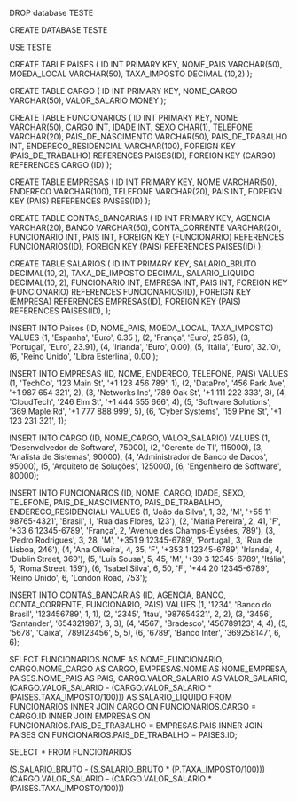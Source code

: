 


 DROP database TESTE

 CREATE DATABASE TESTE

  USE TESTE

CREATE TABLE PAISES (
ID INT PRIMARY KEY,
NOME_PAIS VARCHAR(50),
MOEDA_LOCAL VARCHAR(50),
TAXA_IMPOSTO DECIMAL (10,2)
);

CREATE TABLE CARGO (
ID INT PRIMARY KEY,
NOME_CARGO VARCHAR(50),
VALOR_SALARIO MONEY
);

CREATE TABLE FUNCIONARIOS (
ID INT PRIMARY KEY,
NOME VARCHAR(50),
CARGO INT,
IDADE INT,
SEXO CHAR(1),
TELEFONE VARCHAR(20),
PAIS_DE_NASCIMENTO VARCHAR(50),
PAIS_DE_TRABALHO INT,
ENDERECO_RESIDENCIAL VARCHAR(100),
FOREIGN KEY (PAIS_DE_TRABALHO) REFERENCES PAISES(ID),
FOREIGN KEY (CARGO) REFERENCES CARGO (ID)
);

CREATE TABLE EMPRESAS (
ID INT PRIMARY KEY,
NOME VARCHAR(50),
ENDERECO VARCHAR(100),
TELEFONE VARCHAR(20),
PAIS INT,
FOREIGN KEY (PAIS) REFERENCES PAISES(ID)
);

CREATE TABLE CONTAS_BANCARIAS (
ID INT PRIMARY KEY,
AGENCIA VARCHAR(20),
BANCO VARCHAR(50),
CONTA_CORRENTE VARCHAR(20),
FUNCIONARIO INT,
PAIS INT,
FOREIGN KEY (FUNCIONARIO) REFERENCES FUNCIONARIOS(ID),
FOREIGN KEY (PAIS) REFERENCES PAISES(ID)
);

CREATE TABLE SALARIOS (
ID INT PRIMARY KEY,
SALARIO_BRUTO DECIMAL(10, 2),
TAXA_DE_IMPOSTO DECIMAL,
SALARIO_LIQUIDO DECIMAL(10, 2),
FUNCIONARIO INT,
EMPRESA INT,
PAIS INT,
FOREIGN KEY (FUNCIONARIO) REFERENCES FUNCIONARIOS(ID),
FOREIGN KEY (EMPRESA) REFERENCES EMPRESAS(ID),
FOREIGN KEY (PAIS) REFERENCES PAISES(ID),
);


INSERT INTO Paises (ID, NOME_PAIS, MOEDA_LOCAL, TAXA_IMPOSTO)
VALUES (1, 'Espanha', 'Euro', 6.35 ),
(2, 'França', 'Euro', 25.85),
(3, 'Portugal', 'Euro', 23.91),
(4, 'Irlanda', 'Euro', 0.00),
(5, 'Itália', 'Euro', 32.10),
(6, 'Reino Unido', 'Libra Esterlina', 0.00 );

INSERT INTO EMPRESAS (ID, NOME, ENDERECO, TELEFONE, PAIS)
VALUES
(1, 'TechCo', '123 Main St', '+1 123 456 789', 1),
(2, 'DataPro', '456 Park Ave', '+1 987 654 321', 2),
(3, 'Networks Inc', '789 Oak St', '+1 111 222 333', 3),
(4, 'CloudTech', '246 Elm St', '+1 444 555 666', 4),
(5, 'Software Solutions', '369 Maple Rd', '+1 777 888 999', 5),
(6, 'Cyber Systems', '159 Pine St', '+1 123 231 321', 1);


INSERT INTO CARGO (ID, NOME_CARGO, VALOR_SALARIO)
VALUES
(1, 'Desenvolvedor de Software', 75000),
(2, 'Gerente de TI', 115000),
(3, 'Analista de Sistemas', 90000),
(4, 'Administrador de Banco de Dados', 95000),
(5, 'Arquiteto de Soluções', 125000),
(6, 'Engenheiro de Software', 80000);


INSERT INTO FUNCIONARIOS (ID, NOME, CARGO, IDADE, SEXO, TELEFONE, PAIS_DE_NASCIMENTO, PAIS_DE_TRABALHO, ENDERECO_RESIDENCIAL)
VALUES
(1, 'João da Silva', 1, 32, 'M', '+55 11 98765-4321', 'Brasil', 1, 'Rua das Flores, 123'),
(2, 'Maria Pereira', 2, 41, 'F', '+33 6 12345-6789', 'França', 2, 'Avenue des Champs-Élysées, 789'),
(3, 'Pedro Rodrigues', 3, 28, 'M', '+351 9 12345-6789', 'Portugal', 3, 'Rua de Lisboa, 246'),
(4, 'Ana Oliveira', 4, 35, 'F', '+353 1 12345-6789', 'Irlanda', 4, 'Dublin Street, 369'),
(5, 'Luís Sousa', 5, 45, 'M', '+39 3 12345-6789', 'Itália', 5, 'Roma Street, 159'),
(6, 'Isabel Silva', 6, 50, 'F', '+44 20 12345-6789', 'Reino Unido', 6, 'London Road, 753');

INSERT INTO CONTAS_BANCARIAS (ID, AGENCIA, BANCO, CONTA_CORRENTE, FUNCIONARIO, PAIS)
VALUES (1, '1234', 'Banco do Brasil', '123456789', 1, 1),
(2, '2345', 'Itau', '987654321', 2, 2),
(3, '3456', 'Santander', '654321987', 3, 3),
(4, '4567', 'Bradesco', '456789123', 4, 4),
(5, '5678', 'Caixa', '789123456', 5, 5),
(6, '6789', 'Banco Inter', '369258147', 6, 6);



SELECT
FUNCIONARIOS.NOME AS NOME_FUNCIONARIO,
CARGO.NOME_CARGO AS CARGO,
EMPRESAS.NOME AS NOME_EMPRESA,
PAISES.NOME_PAIS AS PAIS,
CARGO.VALOR_SALARIO AS VALOR_SALARIO,
(CARGO.VALOR_SALARIO - (CARGO.VALOR_SALARIO * (PAISES.TAXA_IMPOSTO/100))) AS SALARIO_LIQUIDO
FROM FUNCIONARIOS
INNER JOIN CARGO ON FUNCIONARIOS.CARGO = CARGO.ID
INNER JOIN EMPRESAS ON FUNCIONARIOS.PAIS_DE_TRABALHO = EMPRESAS.PAIS
INNER JOIN PAISES ON FUNCIONARIOS.PAIS_DE_TRABALHO = PAISES.ID;

SELECT * FROM FUNCIONARIOS


(S.SALARIO_BRUTO - (S.SALARIO_BRUTO * (P.TAXA_IMPOSTO/100)))
(CARGO.VALOR_SALARIO - (CARGO.VALOR_SALARIO * (PAISES.TAXA_IMPOSTO/100)))


